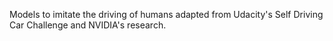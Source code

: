Models to imitate the driving of humans adapted from Udacity's Self Driving Car Challenge and NVIDIA's research.
